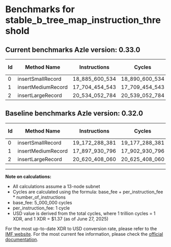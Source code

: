 # Benchmarks for stable_b_tree_map_instruction_threshold

## Current benchmarks Azle version: 0.33.0

| Id  | Method Name        | Instructions   | Cycles         | USD           | USD/Million Calls | Change                                  |
| --- | ------------------ | -------------- | -------------- | ------------- | ----------------- | --------------------------------------- |
| 0   | insertSmallRecord  | 18_885_600_534 | 18_890_600_534 | $0.0258801227 | $25_880.12        | <font color="green">-286_687_847</font> |
| 1   | insertMediumRecord | 17_704_454_543 | 17_709_454_543 | $0.0242619527 | $24_261.95        | <font color="green">-193_476_253</font> |
| 2   | insertLargeRecord  | 20_534_052_784 | 20_539_052_784 | $0.0281385023 | $28_138.50        | <font color="green">-86_355_276</font>  |

## Baseline benchmarks Azle version: 0.32.0

| Id  | Method Name        | Instructions   | Cycles         | USD           | USD/Million Calls |
| --- | ------------------ | -------------- | -------------- | ------------- | ----------------- |
| 0   | insertSmallRecord  | 19_172_288_381 | 19_177_288_381 | $0.0262728851 | $26_272.88        |
| 1   | insertMediumRecord | 17_897_930_796 | 17_902_930_796 | $0.0245270152 | $24_527.01        |
| 2   | insertLargeRecord  | 20_620_408_060 | 20_625_408_060 | $0.0282568090 | $28_256.80        |

---

**Note on calculations:**

- All calculations assume a 13-node subnet
- Cycles are calculated using the formula: base_fee + per_instruction_fee \* number_of_instructions
- base_fee: 5_000_000 cycles
- per_instruction_fee: 1 cycle
- USD value is derived from the total cycles, where 1 trillion cycles = 1 XDR, and 1 XDR = $1.37 (as of June 27, 2025)

For the most up-to-date XDR to USD conversion rate, please refer to the [IMF website](https://www.imf.org/external/np/fin/data/rms_sdrv.aspx).
For the most current fee information, please check the [official documentation](https://internetcomputer.org/docs/references/cycles-cost-formulas).
